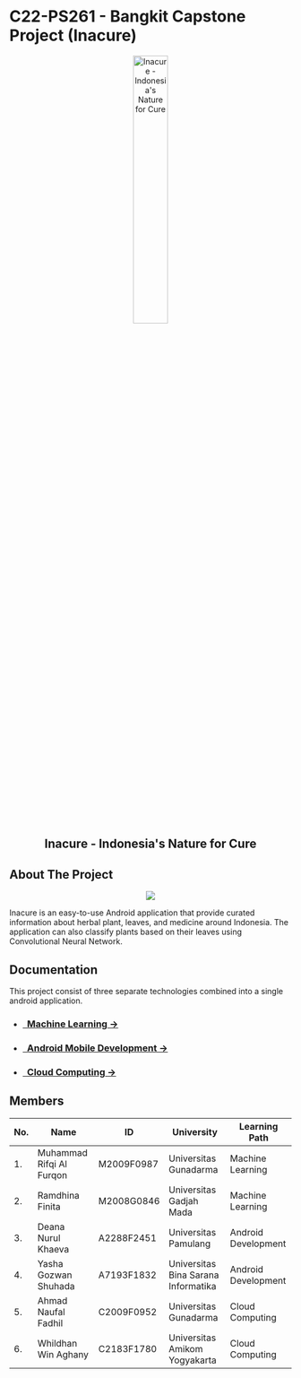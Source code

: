# C22-PS261 - Bangkit Capstone Project (Inacure)

<p align="center">
  <img width="35%" src="https://user-images.githubusercontent.com/71868613/173235780-998cbb78-7dc8-4c42-9213-2cedffe42d84.png" alt="Inacure - Indonesia's Nature for Cure"><br>
  <h2 align="center">Inacure - Indonesia's Nature for Cure</h2>
</p>

## About The Project

<p align="center">
  <img src="https://user-images.githubusercontent.com/71868613/173239047-12292f83-eab9-4f45-becd-0bd6e9cb3989.gif"><br>
</p>
Inacure is an easy-to-use Android application that provide curated information about herbal plant, leaves, and medicine around Indonesia. The application can also classify plants based on their leaves using Convolutional Neural Network.

## Documentation

This project consist of three separate technologies combined into a single android application.

- ### [&nbsp;&nbsp;Machine Learning &rarr;](https://github.com/rifqoi/Inacure-Machine-Learning)
- ### [&nbsp;&nbsp;Android Mobile Development &rarr;](https://github.com/yashagozwan/inacure-app)
- ### [&nbsp;&nbsp;Cloud Computing &rarr;](https://github.com/naufal360/inacure-api)

## Members


|No.| Name        |ID           | University  | Learning Path|
|---| ------------- |-------------| -----|---|
|1.| Muhammad Rifqi Al Furqon      |M2009F0987 | Universitas Gunadarma | Machine Learning
|2.| Ramdhina Finita| M2008G0846 |    Universitas Gadjah Mada | Machine Learning
|3.| Deana Nurul Khaeva | A2288F2451      | Universitas Pamulang| Android Development
|4.| Yasha Gozwan Shuhada | A7193F1832 | Universitas Bina Sarana Informatika | Android Development
|5.| Ahmad Naufal Fadhil | C2009F0952 |  Universitas Gunadarma | Cloud Computing
|6.| Whildhan Win Aghany  |C2183F1780  |   Universitas Amikom Yogyakarta | Cloud Computing


<!-- <tr>
  <th>Name</th>
  <th>Bangkit ID</th>
  <th>University</th>
</tr> -->
